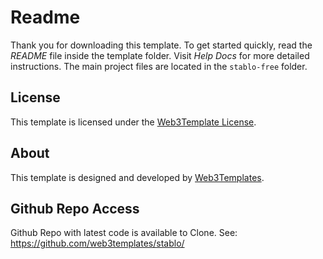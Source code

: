 # Readme

Thank you for downloading this template. To get started quickly, read the _README_ file inside the template folder. Visit _Help Docs_ for more detailed instructions. The main project files are located in the `stablo-free` folder.

## License

This template is licensed under the [Web3Template License](https://web3templates.com/legal/license).

## About

This template is designed and developed by [Web3Templates](https://web3templates.com).

## Github Repo Access

Github Repo with latest code is available to Clone. See: https://github.com/web3templates/stablo/
